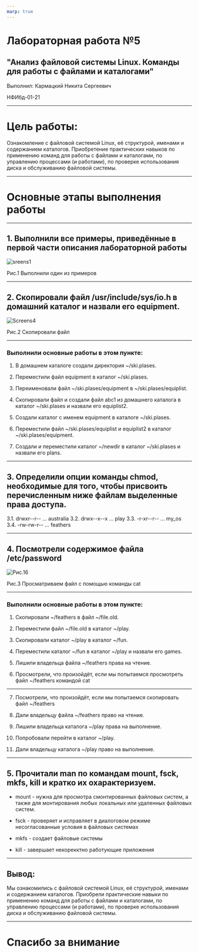```yaml
---
marp: true
---
```


# Лабораторная работа №5

## "Анализ файловой системы Linux. Команды для работы с файлами и каталогами"



Выполнил: Кармацкий Никита Сергеевич

НФИбд-01-21

___

# Цель работы:

Ознакомление с файловой системой Linux, её структурой, именами и содержанием каталогов. Приобретение практических навыков по применению команд для работы с файлами и каталогами, по управлению процессами (и работами), по проверке использования диска и обслуживанию файловой системы.
___

# Основные этапы выполнения работы

___

## 1. Выполнили все примеры, приведённые в первой части описания лабораторной работы

![sreens1](Screens/1.png)

Рис.1 Выполнили один из примеров
___

## 2. Скопировали файл /usr/include/sys/io.h в домашний каталог и назвали его equipment.

![Screens4](Screens/4.png)

Рис.2 Скопировали файл

____

### Выполнили основные работы в этом пункте:
 1. В домашнем каталоге создали директория ~/ski.plases.

 2. Переместили файл equipment в каталог ~/ski.plases.

 3. Переименовали файл  ~/ski.plases/equipment в ~/ski.plases/equiplist.

 4. Скопировали файл и создали файл abc1 из домашнего каталога в каталог ~/ski.plases и назвали его equiplist2.

 5. Создали каталог с именем equipment в каталоге ~/ski.plases.

 6. Переместили файл ~/ski.plases/equiplist и equiplist2 в каталог ~/ski.plases/equipment.

 7. Создали и переместили каталог ~/newdir в каталог ~/ski.plases и назвали его plans.

 ___

 ## 3. Определили опции команды chmod, необходимые для того, чтобы присвоить перечисленным ниже файлам выделенные права доступа.

3.1.  drwxr--r-- ... australia
3.2.  drwx--x--x ... play
3.3.  -r-xr--r-- ... my_os
3.4.  -rw-rw-r-- ... feathers

___

## 4. Посмотрели содержимое файла /etc/password

![Рис.16](Screens/16.png)

Рис.3 Просматриваем файл с помощью команды cat

___

### Выполнили основные работы в этом пункте:

1. Скопировали ~/feathers в файл ~/file.old.

2. Переместили файл ~/file.old в каталог ~/play.

3. Скопировали каталог ~/play в каталог ~/fun.

4. Переместили каталог ~/fun в каталог ~/play и назвали его games.

5. Лишили владельца файла ~/feathers права на чтение.

6. Просмотрели, что произойдёт, если мы попытаемся просмотреть файл ~/feathers командой cat

___

7. Посмотрели, что произойдёт, если мы попытаемся скопировать файл ~/feathers

8. Дали владельцу файла ~/feathers право на чтение.

9. Лишили владельца каталога ~/play права на выполнение.

10. Попробовали перейти в каталог ~/play. 

11. Дали владельцу каталога ~/play право на выполнение.

___

## 5. Прочитали man по командам mount, fsck, mkfs, kill и кратко их охарактеризуем.

- mount - нужна для просмотра смонтированных файловых систем, а также для монтирования любых локальных или удаленных файловых систем.

- fsck - проверяет и исправляет в диалоговом режиме несогласованные условия в файловых системах

- mkfs - создает файловые системы

- kill - завершает некорекктно работующие приложения

___

## Вывод: 

Мы ознакомились с файловой системой Linux, её структурой, именами и содержанием каталогов. Приобрели практические навыки по применению команд для работы с файлами и каталогами, по управлению процессами (и работами), по проверке использования диска и обслуживанию файловой системы.

___
# Спасибо за внимание